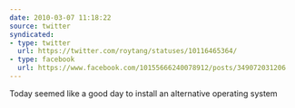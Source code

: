 ```yaml
---
date: 2010-03-07 11:18:22
source: twitter
syndicated:
- type: twitter
  url: https://twitter.com/roytang/statuses/10116465364/
- type: facebook
  url: https://www.facebook.com/10155666240078912/posts/349072031206
---
```


Today seemed like a good day to install an alternative operating system